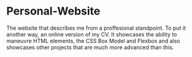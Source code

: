 # Personal-Website
The website that describes me from a proffesional standpoint. 
To put it another way, an online version of my CV.
It showcases the ability to maneuvre HTML elements, the CSS Box Model and Flexbox and also showcases other projects that are much more advanced than this.
